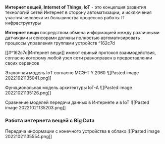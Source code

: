 **Интернет вещей, Internet of Things, IoT** - это концепция развития технологий сетей Интернет в сторону автоматизации, и исключения участия человека из большинства процессов работы IT инфраструктуры

**Интернет вещи** посредством обмена информацией между различными датчиками и сенсорами должны полностью автоматизировать процессы управления группами устройств ^162c7d

[[#^162c7d|Интернет вещи]] имеют единый протокол взаимодействия, согласно которому любой узел сети равноправен в предоставлении своих сервисов

Эталонная модель IоT согласно МСЭ-Т Y.2060
![[Pasted image 20221021135041.png]]

Функциональная модель архитектуры IoT-A
![[Pasted image 20221021135126.png]]

Сравнение моделей передачи данных в Интернете и в IoT
![[Pasted image 20221021135203.png]]

### Работа интернета вещей с Big Data
Передача информации с конечного устройства в облако
![[Pasted image 20221021135554.png]]

